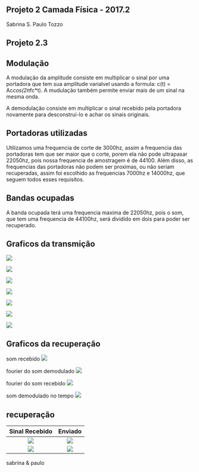 ﻿## Projeto 2 Camada Física - 2017.2

Sabrina S.
Paulo Tozzo

## Projeto 2.3

## Modulação

A modulação da amplitude consiste em multiplicar o sinal por uma portadora que tem sua amplitude varialvel usando a formula:
c(t) = Ac*cos(2π*fc*t). A mudulação também permite enviar mais de um sinal na mesma onda.


A demodulação consiste em multiplicar o sinal recebido pela portadora novamente para desconstruí-lo e achar os sinais originais.

## Portadoras utilizadas

Utilizamos uma frequencia de corte de 3000hz, assim a frequencia das portadoras tem que ser maior que o corte, porem ela não pode ultrapasar 22050hz, pois nossa frequencia de amostragem é de 44100. Além disso, as frequencias das portadoras não podem ser proximas, ou não seriam recuperadas, assim foi escolhido as frequencias 7000hz e 14000hz, que seguem todos esses requisitos.

## Bandas ocupadas

A banda ocupada terá uma frequencia maxima de 22050hz, pois o som, que tem uma frequencia de 44100hz, será dividido em dois para poder ser recuperado.


## Graficos da transmição
![](./graficos_transmissor/fourier_da_soma_nao_necessario.png)

![](./graficos_transmissor/fourier_das_mensagens_moduladas.png)

![](./graficos_transmissor/fourier_do_audio_filtrado.png)

![](./graficos_transmissor/fourier_dos_sinais_originais.png)

![](./graficos_transmissor/mensagem_modulada_no_tempo.png)

![](./graficos_transmissor/sinal_da_portadora.png)

![](./graficos_transmissor/sinal_original_no_tempo.png)

## Graficos da recuperação
som recebido
![](./graficos_receptor/som_recebido_no_tempo.png)

fourier do som demodulado
![](./graficos_receptor/fourier_do_som_demodulado.png)

fourier do som recebido
![](./graficos_receptor/fourier_do_som_recebido.png)

som demodulado no tempo
![](./graficos_receptor/som_demodulado_no_tempo.png)

## recuperação
 Sinal Recebido|Enviado|
:-------------------------:|:-------------------------:
 ![](graficos_receptor/som_recebido_modulado_1.png)   |![](graficos_transmissor/mensagem_modulada_no_tempo.png)   
 ![](graficos_receptor/som_recebido_modulado_2.png)   |![](graficos_transmissor/mensagem_modulada_2.png)   


sabrina & paulo
